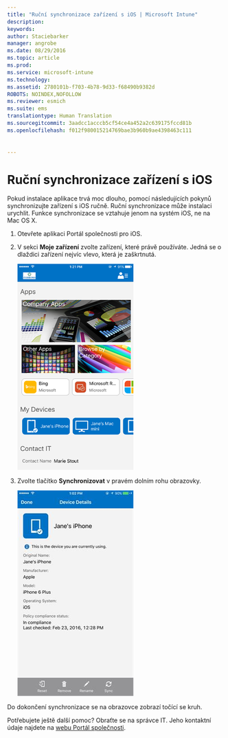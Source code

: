 ```yaml
---
title: "Ruční synchronizace zařízení s iOS | Microsoft Intune"
description: 
keywords: 
author: Staciebarker
manager: angrobe
ms.date: 08/29/2016
ms.topic: article
ms.prod: 
ms.service: microsoft-intune
ms.technology: 
ms.assetid: 2780101b-f703-4b78-9d33-f68490b9382d
ROBOTS: NOINDEX,NOFOLLOW
ms.reviewer: esmich
ms.suite: ems
translationtype: Human Translation
ms.sourcegitcommit: 3aadcc1acccb5cf54ce4a452a2c639175fccd81b
ms.openlocfilehash: f012f980015214769bae3b960b9ae4398463c111


---
```



# Ruční synchronizace zařízení s iOS

Pokud instalace aplikace trvá moc dlouho, pomocí následujících pokynů synchronizujte zařízení s iOS ručně. Ruční synchronizace může instalaci urychlit. Funkce synchronizace se vztahuje jenom na systém iOS, ne na Mac OS X.

1. Otevřete aplikaci Portál společnosti pro iOS.

2. V sekci **Moje zařízení** zvolte zařízení, které právě používáte. Jedná se o dlaždici zařízení nejvíc vlevo, která je zaškrtnutá.

    ![Obrazovka zařízení se sekcí Moje zařízení](./media/ios-sync-1-comp-portal-apps.png)

3.  Zvolte tlačítko **Synchronizovat** v pravém dolním rohu obrazovky.

    ![Podrobnosti zařízení s tlačítkem Synchronizovat](./media/ios-sync-2-sync-button.png)

Do dokončení synchronizace se na obrazovce zobrazí točící se kruh.

Potřebujete ještě další pomoc? Obraťte se na správce IT. Jeho kontaktní údaje najdete na [webu Portál společnosti](http://portal.manage.microsoft.com).



<!--HONumber=Oct16_HO2-->



